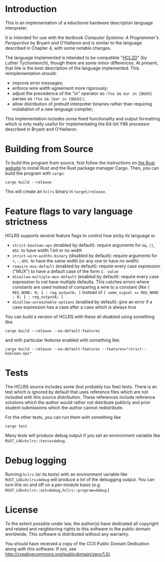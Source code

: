 # Introduction

This is an implementation of a eductional hardware description language
interpreter.

It is intended for use with the textbook _Computer Systems: A Programmer's
Perspective_ by Bryant and O'Hallaron and is similar to the language described
in Chapter 4, with some notable changes.

The language implemented is intended to be compatible "[HCL2D](https://www.cs.virginia.edu/~cr4bd/3330/F2017/hcl2d.html)" (by
Luther Tychonievich), though there are some minor differences. At present, that link is
the best description of the language implemented. This reimplementation should:

*  improve error messages;
*  enforce wire width agreement more rigorously;
*  adjust the precedence of the "in" operator so `!foo && bar in {QUUX}` parses as `!foo && (bar in {QUUX})`;
*  allow distribution of prebuilt interpreter binaries rather than requiring installation of a new language compiler;

This implementation includes some fixed functionality and output formatting which is only really useful
for implementating the 64-bit Y86 processor described in Bryant and O'Hallaron.

# Building from Source

To build this program from source, first follow the instructions on [the Rust website](https://www.rust-lang.org/en-US/install.html)
to install Rust and the Rust package manager Cargo. Then, you can build the program with `cargo`:

    cargo build --release

This will create an `hclrs` binary in `target/release`.

# Feature flags to vary language strictness

HCLRS supports several feature flags to control how picky its language is:

*  `strict-boolean-ops` (enabled by default): require arguments for `&&`, `||`, etc. to have width 1 bit or no width
*  `strict-wire-widths-binary` (disabled by default): require arguments for `+`, `-`, etc. to have the same width (or any one to have no width)
*  `require-mux-default` (enabled by default): require every case expression ("MUX") to have a default case of the form `1: value`
*  `disallow-multiple-mux-default` (enabled by default): require every case expression to not have multiple defaults. This catches errors where constants are used instead of comparing a wire to a constant (like `[ REG_NONE: 0; 1 : reg_outputA; ]` instead of `[ some_signal == REG_NONE : 0; 1 : reg_outputA; ]`
*  `disallow-unreachable-options` (enabled by default): give an error if a case expression has a case after a case which is always true

You can build a version of HCLRS with these all disabled using something like:

    cargo build --release --no-default-features

and with particular features enabled with something like:

    cargo build --release --no-default-features --features="strict--boolean-ops"

# Tests

The HCLRS source includes some (but probably too few) tests. There is an test which is ignored by default that uses
reference files which are not included with this source distribution. These references include reference solutions
which the author would rather not distribute publicly and prior student submissions which the author cannot redistribute.

For the other tests, you can run them with something like

    cargo test

Many tests will produce debug output if you set an environment variable like `RUST_LOG=hclrs::tests=debug`. 

# Debug logging

Running `hclrs` (or its tests) with an environment variable like `RUST_LOG=hclrs=debug` will produce
a lot of the debugging output. You can turn this on and off on a per-module basis (e.g.
`RUST_LOG=hclrs::ast=debug,hclrs::program=debug`.)

# License

To the extent possible under law, the author(s) have dedicated all copyright and related and neighboring rights to this software to the public domain worldwide. This software is distributed without any warranty.

You should have received a copy of the CC0 Public Domain Dedication along with this software. If not, see <http://creativecommons.org/publicdomain/zero/1.0/>. 
